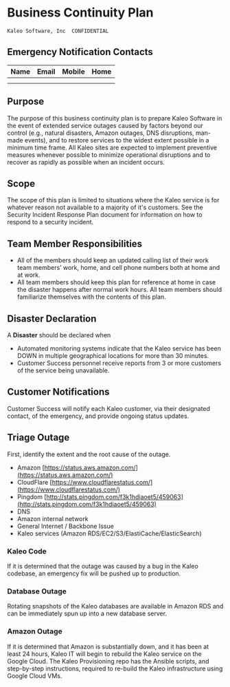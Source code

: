 # Business Continuity Plan

```
Kaleo Software, Inc  CONFIDENTIAL
```

## Emergency Notification Contacts


| Name | Email | Mobile | Home |
| ---- | ----- | ------ | ---- |
|      |       |        |      |
|      |       |        |      |



## Purpose

The purpose of this business continuity plan is to prepare Kaleo Software in the event of extended service outages caused by factors beyond our control (e.g., natural disasters, Amazon outages, DNS disruptions, man-made events), and to restore services to the widest extent possible in a minimum time frame. All Kaleo sites are expected to implement preventive measures whenever possible to minimize operational disruptions and to recover as rapidly as possible when an incident occurs.

## Scope

The scope of this plan is limited to situations where the Kaleo service is for whatever reason not available to a majority of it's customers. See the Security Incident Response Plan document for information on how to respond to a security incident.

## Team Member Responsibilities

- All of the members should keep an updated calling list of their work team members’ work, home, and cell phone numbers both at home and at work.
- All team members should keep this plan for reference at home in case the disaster happens after normal work hours. All team members should familiarize themselves with the contents of this plan.

## Disaster Declaration

A **Disaster** should be declared when

- Automated monitoring systems indicate that the Kaleo service has been DOWN in multiple geographical locations for more than 30 minutes.
- Customer Success personnel receive reports from 3 or more customers of the service being unavailable.

## Customer Notifications

Customer Success will notify each Kaleo customer, via their designated contact, of the emergency, and provide ongoing status updates.

## Triage Outage

First, identify the extent and the root cause of the outage.

- Amazon [https://status.aws.amazon.com/](https://status.aws.amazon.com/)
- CloudFlare [https://www.cloudflarestatus.com/](https://www.cloudflarestatus.com/)
- Pingdom [http://stats.pingdom.com/f3k1hdiaoet5/459063](http://stats.pingdom.com/f3k1hdiaoet5/459063)
- DNS
- Amazon internal network
- General Internet / Backbone Issue
- Kaleo services (Amazon RDS/EC2/S3/ElastiCache/ElasticSearch)

### Kaleo Code

If it is determined that the outage was caused by a bug in the Kaleo codebase, an emergency fix will be pushed up to production.

### Database Outage

Rotating snapshots of the Kaleo databases are available in Amazon RDS and can be immediately spun up into a new database server.

### Amazon Outage

If it is determined that Amazon is substantially down, and it has been at least 24 hours, Kaleo IT will begin to rebuild the Kaleo service on the Google Cloud. The Kaleo Provisioning repo has the Ansible scripts, and step-by-step instructions, required to re-build the Kaleo infrastructure using Google Cloud VMs.
